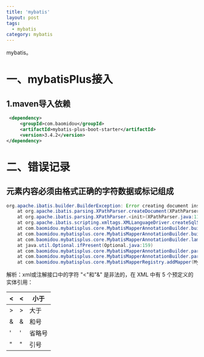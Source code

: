 ```yaml
---
title: 'mybatis'
layout: post
tags:
  - mybatis
category: mybatis
---
```

mybatis。

<!--more-->

# 一、mybatisPlus接入

## 1.maven导入依赖

```xml
 <dependency>
     <groupId>com.baomidou</groupId>
     <artifactId>mybatis-plus-boot-starter</artifactId>
     <version>3.4.2</version>
</dependency>
```

# 二、错误记录

## 元素内容必须由格式正确的字符数据或标记组成

```java
org.apache.ibatis.builder.BuilderException: Error creating document instance.  Cause: org.xml.sax.SAXParseException; lineNumber: 1; columnNumber: 711; 元素内容必须由格式正确的字符数据或标记组成。
	at org.apache.ibatis.parsing.XPathParser.createDocument(XPathParser.java:263)
	at org.apache.ibatis.parsing.XPathParser.<init>(XPathParser.java:117)
	at org.apache.ibatis.scripting.xmltags.XMLLanguageDriver.createSqlSource(XMLLanguageDriver.java:51)
	at com.baomidou.mybatisplus.core.MybatisMapperAnnotationBuilder.buildSqlSourceFromStrings(MybatisMapperAnnotationBuilder.java:641)
	at com.baomidou.mybatisplus.core.MybatisMapperAnnotationBuilder.buildSqlSource(MybatisMapperAnnotationBuilder.java:626)
	at com.baomidou.mybatisplus.core.MybatisMapperAnnotationBuilder.lambda$parseStatement$2(MybatisMapperAnnotationBuilder.java:296)
	at java.util.Optional.ifPresent(Optional.java:159)
	at com.baomidou.mybatisplus.core.MybatisMapperAnnotationBuilder.parseStatement(MybatisMapperAnnotationBuilder.java:295)
	at com.baomidou.mybatisplus.core.MybatisMapperAnnotationBuilder.parse(MybatisMapperAnnotationBuilder.java:110)
	at com.baomidou.mybatisplus.core.MybatisMapperRegistry.addMapper(MybatisMapperRegistry.java:83)

```

解析：xml或注解接口中的字符 "<"和"&" 是非法的，在 XML 中有 5 个预定义的实体引用：

| &lt;   | <    | 小于   |
| ------ | ---- | ------ |
| &gt;   | >    | 大于   |
| &amp;  | &    | 和号   |
| &apos; | '    | 省略号 |
| &quot; | "    | 引号   |

